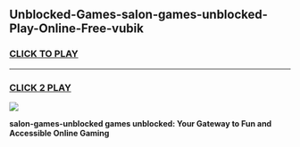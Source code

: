 
## Unblocked-Games-salon-games-unblocked-Play-Online-Free-vubik
<h3>
<a href="https://premium76.site?title=salon-games-unblocked&ref=26A">CLICK TO PLAY</a></h3>
<hr>

<h3>
<a href="https://premium76.site?title=salon-games-unblocked&ref=26A">CLICK 2 PLAY</a>
  
</h3>

<a href="https://premium76.site?title=salon-games-unblocked&ref=26A"><img src="https://clearcache.store/games.png"></a>


**salon-games-unblocked games unblocked: Your Gateway to Fun and Accessible Online Gaming**
